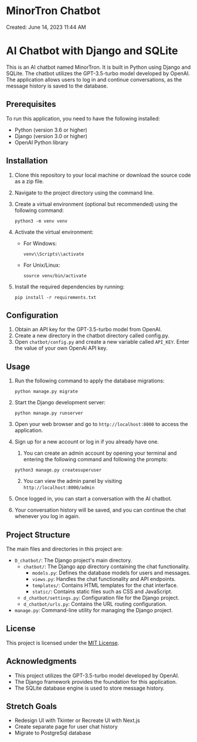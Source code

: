 # MinorTron Chatbot

Created: June 14, 2023 11:44 AM

# AI Chatbot with Django and SQLite

This is an AI chatbot named MinorTron. It is built in Python using Django and SQLite. The chatbot utilizes the GPT-3.5-turbo model developed by OpenAI. The application allows users to log in and continue conversations, as the message history is saved to the database.

## Prerequisites

To run this application, you need to have the following installed:

- Python (version 3.6 or higher)
- Django (version 3.0 or higher)
- OpenAI Python library

## Installation

1. Clone this repository to your local machine or download the source code as a zip file.
2. Navigate to the project directory using the command line.
3. Create a virtual environment (optional but recommended) using the following command:

   ```
   python3 -m venv venv

   ```

4. Activate the virtual environment:
   - For Windows:
     ```
     venv\\Scripts\\activate

     ```
   - For Unix/Linux:
     ```
     source venv/bin/activate

     ```
5. Install the required dependencies by running:

   ```
   pip install -r requirements.txt

   ```

## Configuration

1. Obtain an API key for the GPT-3.5-turbo model from OpenAI.
2. Create a new directory in the chatbot directory called config.py.
3. Open `chatbot/config.py` and create a new variable called `API_KEY`. Enter the value of your own OpenAi API key.

## Usage

1. Run the following command to apply the database migrations:

   ```
   python manage.py migrate

   ```

2. Start the Django development server:

   ```
   python manage.py runserver

   ```

3. Open your web browser and go to `http://localhost:8000` to access the application.
4. Sign up for a new account or log in if you already have one.

   1. You can create an admin account by opening your terminal and entering the following command and following the prompts:

   ```
   python3 manage.py createsuperuser
   ```

   2. You can view the admin panel by visiting `http://localhost:8000/admin`

5. Once logged in, you can start a conversation with the AI chatbot.
6. Your conversation history will be saved, and you can continue the chat whenever you log in again.

## Project Structure

The main files and directories in this project are:

- `D_chatbot/`: The Django project's main directory.
  - `chatbot/`: The Django app directory containing the chat functionality.
    - `models.py`: Defines the database models for users and messages.
    - `views.py`: Handles the chat functionality and API endpoints.
    - `templates/`: Contains HTML templates for the chat interface.
    - `static/`: Contains static files such as CSS and JavaScript.
  - `d_chatbot/settings.py`: Configuration file for the Django project.
  - `d_chatbot/urls.py`: Contains the URL routing configuration.
- `manage.py`: Command-line utility for managing the Django project.

## License

This project is licensed under the [MIT License](notion://www.notion.so/LICENSE).

## Acknowledgments

- This project utilizes the GPT-3.5-turbo model developed by OpenAI.
- The Django framework provides the foundation for this application.
- The SQLite database engine is used to store message history.

## Stretch Goals

- Redesign UI with Tkinter or Recreate UI with Next.js
- Create separate page for user chat history
- Migrate to PostgreSql database
